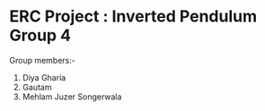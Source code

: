 # ERC Project : Inverted Pendulum Group 4

Group members:-
 1. Diya Gharia
 2. Gautam
 3. Mehlam Juzer Songerwala
